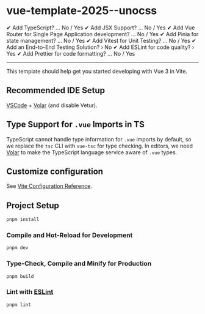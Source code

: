 # vue-template-2025--unocss

✔ Add TypeScript? … No / Yes
✔ Add JSX Support? … No / Yes
✔ Add Vue Router for Single Page Application development? … No / Yes
✔ Add Pinia for state management? … No / Yes
✔ Add Vitest for Unit Testing? … No / Yes
✔ Add an End-to-End Testing Solution? › No
✔ Add ESLint for code quality? › Yes
✔ Add Prettier for code formatting? … No / Yes

------

This template should help get you started developing with Vue 3 in Vite.

## Recommended IDE Setup

[VSCode](https://code.visualstudio.com/) + [Volar](https://marketplace.visualstudio.com/items?itemName=Vue.volar) (and disable Vetur).

## Type Support for `.vue` Imports in TS

TypeScript cannot handle type information for `.vue` imports by default, so we replace the `tsc` CLI with `vue-tsc` for type checking. In editors, we need [Volar](https://marketplace.visualstudio.com/items?itemName=Vue.volar) to make the TypeScript language service aware of `.vue` types.

## Customize configuration

See [Vite Configuration Reference](https://vite.dev/config/).

## Project Setup

```sh
pnpm install
```

### Compile and Hot-Reload for Development

```sh
pnpm dev
```

### Type-Check, Compile and Minify for Production

```sh
pnpm build
```

### Lint with [ESLint](https://eslint.org/)

```sh
pnpm lint
```
